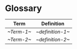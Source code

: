 # Glossary

<!-- See: https://docs.arc42.org/section-12/ -->

| Term        | Definition        |
|-------------|-------------------|
| *~Term-1~* | *~definition-1~* |
| *~Term-2~* | *~definition-2~* |
